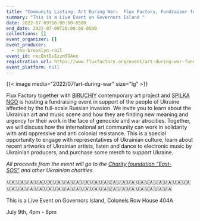 ```yaml
---
title: "Community Listing: Art During War–  Flux Factory, Fundraiser for Ukraine "
summary: "This is a Live Event on Governors Island "
date: 2022-07-09T16:00:00-0500
end_date: 2022-07-09T20:00:00-0500
collections: []
event_organizer: []
event_producer:
  - the-brooklyn-rail
event_id: recQntDsEzzmSGAoe
registration_url: https://www.fluxfactory.org/event/art-during-war-fundraiser-for-ukraine/
event_platform: null
---
```

{{< image media="2022/07/art-during-war" size="lg" >}}

Flux Factory together with [BIRUCHIY](https://www.instagram.com/biruchiy/) contemporary art project and [SPILKA NGO](https://www.instagram.com/spilka.nyc/) is hosting a fundraising event in support of the people of Ukraine affected by the full-scale Russian invasion. We invite you to learn about the Ukrainian art and music scene and how they are finding new meaning and urgency for their work in the face of genocide and war atrocities. Together, we will discuss how the international art community can work in solidarity with anti oppressive and anti colonial resistance. This is a special opportunity to engage with representatives of Ukrainian culture, learn about recent artworks of Ukrainian artists, listen and dance to electronic music by Ukrainian producers, and purchase some merch to support Ukraine. 

*All proceeds from the event will go to the [Charity foundation “East-SOS”](https://www.instagram.com/vostoksos_ua/) and other Ukrainian charities.*

🇺🇦🇺🇦🇺🇦🇺🇦🇺🇦🇺🇦🇺🇦🇺🇦🇺🇦🇺🇦🇺🇦🇺🇦🇺🇦🇺🇦🇺🇦🇺🇦🇺🇦🇺🇦🇺🇦🇺🇦🇺🇦🇺🇦🇺🇦🇺🇦🇺🇦🇺🇦🇺🇦🇺🇦🇺🇦🇺🇦🇺🇦🇺🇦🇺🇦🇺🇦🇺🇦🇺🇦🇺🇦🇺🇦

This is a Live Event on Governors Island, Colonels Row House 404A 

July 9th, 4pm - 8pm